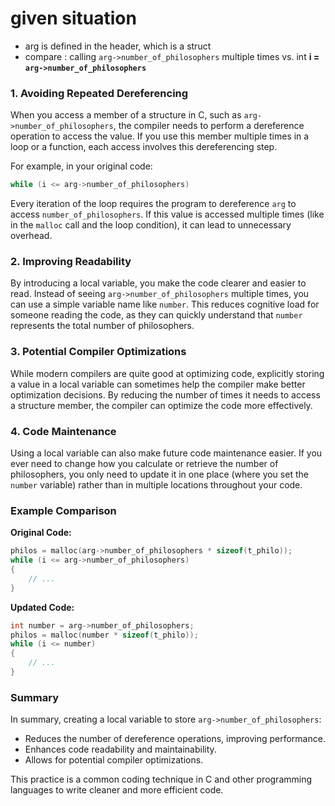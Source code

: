 # given situation
- arg is defined in the header, which is a struct
- compare : calling `arg->number_of_philosophers` multiple times vs. int **i = `arg->number_of_philosophers`**

### 1. **Avoiding Repeated Dereferencing**

When you access a member of a structure in C, such as `arg->number_of_philosophers`, the compiler needs to perform a dereference operation to access the value. If you use this member multiple times in a loop or a function, each access involves this dereferencing step. 

For example, in your original code:

```c
while (i <= arg->number_of_philosophers)
```

Every iteration of the loop requires the program to dereference `arg` to access `number_of_philosophers`. If this value is accessed multiple times (like in the `malloc` call and the loop condition), it can lead to unnecessary overhead.

### 2. **Improving Readability**

By introducing a local variable, you make the code clearer and easier to read. Instead of seeing `arg->number_of_philosophers` multiple times, you can use a simple variable name like `number`. This reduces cognitive load for someone reading the code, as they can quickly understand that `number` represents the total number of philosophers.

### 3. **Potential Compiler Optimizations**

While modern compilers are quite good at optimizing code, explicitly storing a value in a local variable can sometimes help the compiler make better optimization decisions. By reducing the number of times it needs to access a structure member, the compiler can optimize the code more effectively.

### 4. **Code Maintenance**

Using a local variable can also make future code maintenance easier. If you ever need to change how you calculate or retrieve the number of philosophers, you only need to update it in one place (where you set the `number` variable) rather than in multiple locations throughout your code.

### Example Comparison

**Original Code:**
```c
philos = malloc(arg->number_of_philosophers * sizeof(t_philo));
while (i <= arg->number_of_philosophers)
{
    // ...
}
```

**Updated Code:**
```c
int number = arg->number_of_philosophers;
philos = malloc(number * sizeof(t_philo));
while (i <= number)
{
    // ...
}
```

### Summary

In summary, creating a local variable to store `arg->number_of_philosophers`:
- Reduces the number of dereference operations, improving performance.
- Enhances code readability and maintainability.
- Allows for potential compiler optimizations.

This practice is a common coding technique in C and other programming languages to write cleaner and more efficient code.
